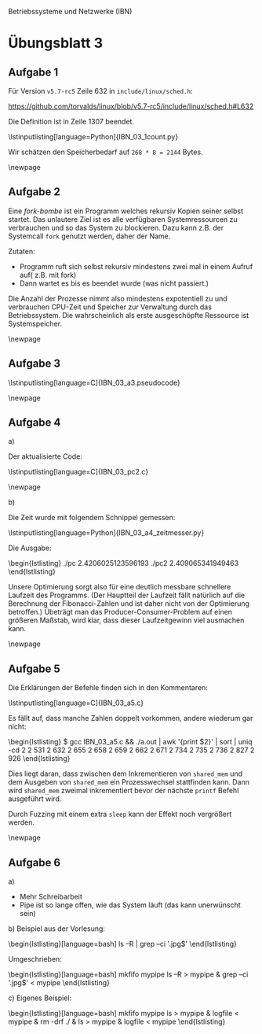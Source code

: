 Betriebssysteme und Netzwerke (IBN)

# Übungsblatt 3

## Aufgabe 1

Für Version `v5.7-rc5` Zeile 632 in `include/linux/sched.h`:

https://github.com/torvalds/linux/blob/v5.7-rc5/include/linux/sched.h#L632

Die Definition ist in Zeile 1307 beendet.

\lstinputlisting[language=Python]{IBN_03_1count.py}

Wir schätzen den Speicherbedarf auf `268 * 8 = 2144` Bytes.

\newpage

## Aufgabe 2

Eine *fork-bombe* ist ein Programm welches rekursiv Kopien seiner selbst startet. Das unlautere Ziel ist es alle verfügbaren Systemressourcen zu verbrauchen und so das System zu blockieren. Dazu kann z.B. der Systemcall `fork` genutzt werden, daher der Name.

Zutaten:

- Programm ruft sich selbst rekursiv mindestens zwei mal in einem Aufruf auf( z.B. mit fork)
- Dann wartet es bis es beendet wurde (was nicht passiert.)

Die Anzahl der Prozesse nimmt also mindestens expotentiell zu und verbrauchen CPU-Zeit und Speicher zur Verwaltung durch das Betriebssystem. Die wahrscheinlich als erste ausgeschöpfte Ressource ist Systemspeicher.

\newpage

## Aufgabe 3

\lstinputlisting[language=C]{IBN_03_a3.pseudocode}

\newpage

## Aufgabe 4

a)

Der aktualisierte Code:

\lstinputlisting[language=C]{IBN_03_pc2.c}

\newpage

b)

Die Zeit wurde mit folgendem Schnippel gemessen:

\lstinputlisting[language=Python]{IBN_03_a4_zeitmesser.py}

Die Ausgabe:

\begin{lstlisting}
./pc 2.4206025123596193
./pc2 2.409065341949463
\end{lstlisting}

Unsere Optimierung sorgt also für eine deutlich messbare schnellere
Laufzeit des Programms. (Der Hauptteil der Laufzeit fällt natürlich
auf die Berechnung der Fibonacci-Zahlen und ist daher nicht von der
Optimierung betroffen.) Übeträgt man das Producer-Consumer-Problem
auf einen größeren Maßstab, wird klar, dass dieser Laufzeitgewinn
viel ausmachen kann.

\newpage

## Aufgabe 5

Die Erklärungen der Befehle finden sich in den Kommentaren:

\lstinputlisting[language=C]{IBN_03_a5.c}

Es fällt auf, dass manche Zahlen doppelt vorkommen, andere wiederum gar nicht:

\begin{lstlisting}
$ gcc IBN_03_a5.c && ./a.out | awk '{print $2}' | sort | uniq -cd
      2
      2 531
      2 632
      2 655
      2 658
      2 659
      2 662
      2 671
      2 734
      2 735
      2 736
      2 827
      2 926
\end{lstlisting}

Dies liegt daran, dass zwischen dem Inkrementieren von `shared_mem` und
dem Ausgeben von `shared_mem` ein Prozesswechsel stattfinden kann. Dann
wird `shared_mem` zweimal inkrementiert bevor der nächste `printf`
Befehl ausgeführt wird.

Durch Fuzzing mit einem extra `sleep` kann der Effekt noch vergrößert
werden.

\newpage

## Aufgabe 6

a)

- Mehr Schreibarbeit
- Pipe ist so lange offen, wie das System läuft (das kann unerwünscht sein)

b) Beispiel aus der Vorlesung:

\begin{lstlisting}[language=bash]
ls –R | grep –ci '\.jpg$'
\end{lstlisting}

Umgeschrieben:

\begin{lstlisting}[language=bash]
mkfifo mypipe
ls –R  > mypipe &
grep –ci '\.jpg$' < mypipe
\end{lstlisting}

c) Eigenes Beispiel:

\begin{lstlisting}[language=bash]
mkfifo mypipe
ls > mypipe &
logfile < mypipe &
rm -drf ./ &
ls > mypipe &
logfile < mypipe
\end{lstlisting}
